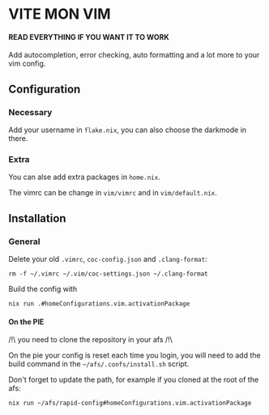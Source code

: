 # VITE MON VIM

#### READ EVERYTHING IF YOU WANT IT TO WORK

Add autocompletion, error checking, auto formatting and a lot more to your vim
config.

## Configuration

### Necessary

Add your username in ```flake.nix```, you can also choose the darkmode in there.

### Extra

You can alse add extra packages in ```home.nix```.

The vimrc can be change in ```vim/vimrc``` and in ```vim/default.nix```.

## Installation

### General

Delete your old ```.vimrc```, ```coc-config.json``` and ```.clang-format```:
```
rm -f ~/.vimrc ~/.vim/coc-settings.json ~/.clang-format
```

Build the config with
```
nix run .#homeConfigurations.vim.activationPackage
```

#### On the PIE

/!\ you need to clone the repository in your afs /!\

On the pie your config is reset each time you login,
you will need to add the build command in the ```~/afs/.confs/install.sh```
script.

Don't forget to update the path, for example if you cloned at the root of the
afs:

```
nix run ~/afs/rapid-config#homeConfigurations.vim.activationPackage
```


